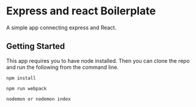 # Express and react Boilerplate

A simple app connecting express and React.

## Getting Started

This app requires you to have node installed. Then you can clone the repo and run the following from the command line.

```
npm install
```
```
npm run webpack
```

```
nodemon or nodemon index
```
